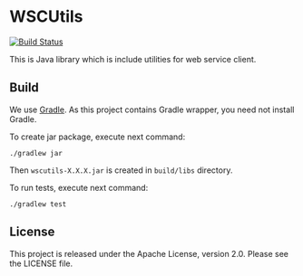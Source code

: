WSCUtils
==============================

[![Build Status](https://travis-ci.org/nobuoka/java.wscutils.svg)](https://travis-ci.org/nobuoka/java.wscutils)

This is Java library which is include utilities for web service client.

## Build

We use [Gradle](http://www.gradle.org/).
As this project contains Gradle wrapper, you need not install Gradle.

To create jar package, execute next command:

```
./gradlew jar
```

Then `wscutils-X.X.X.jar` is created in `build/libs` directory.

To run tests, execute next command:

```
./gradlew test
```

## License

This project is released under the Apache License, version 2.0.
Please see the LICENSE file.
